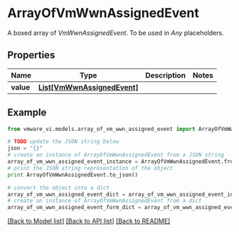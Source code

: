 # ArrayOfVmWwnAssignedEvent

A boxed array of *VmWwnAssignedEvent*. To be used in *Any* placeholders. 

## Properties
Name | Type | Description | Notes
------------ | ------------- | ------------- | -------------
**value** | [**List[VmWwnAssignedEvent]**](VmWwnAssignedEvent.md) |  | 

## Example

```python
from vmware_vi.models.array_of_vm_wwn_assigned_event import ArrayOfVmWwnAssignedEvent

# TODO update the JSON string below
json = "{}"
# create an instance of ArrayOfVmWwnAssignedEvent from a JSON string
array_of_vm_wwn_assigned_event_instance = ArrayOfVmWwnAssignedEvent.from_json(json)
# print the JSON string representation of the object
print ArrayOfVmWwnAssignedEvent.to_json()

# convert the object into a dict
array_of_vm_wwn_assigned_event_dict = array_of_vm_wwn_assigned_event_instance.to_dict()
# create an instance of ArrayOfVmWwnAssignedEvent from a dict
array_of_vm_wwn_assigned_event_form_dict = array_of_vm_wwn_assigned_event.from_dict(array_of_vm_wwn_assigned_event_dict)
```
[[Back to Model list]](../README.md#documentation-for-models) [[Back to API list]](../README.md#documentation-for-api-endpoints) [[Back to README]](../README.md)


